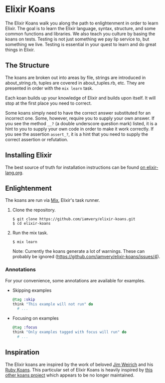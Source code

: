 Elixir Koans
============

The Elixir Koans walk you along the path to enlightenment in order to learn Elixir.
The goal is to learn the Elixir language, syntax, structure, and some common functions and libraries.
We also teach you culture by basing the koans on tests.
Testing is not just something we pay lip service to, but something we live.
Testing is essential in your quest to learn and do great things in Elixir.

The Structure
-------------

The koans are broken out into areas by file, strings are introduced in about_string.rb, tuples are covered in about_tuples.rb, etc.
They are presented in order with the `mix learn` task.

Each koan builds up your knowledge of Elixir and builds upon itself.
It will stop at the first place you need to correct.

Some koans simply need to have the correct answer substituted for an incorrect one.
Some, however, require you to supply your own answer.
If you see the method `__?` (a double underscore question mark) listed, it is a hint to you to supply your own code in order to make it work correctly.
If you see the assertion `assert_?`, it is a hint that you need to supply the correct assertion or refutation.

Installing Elixir
-----------------

The best source of truth for installation instructions can be found [on elixir-lang.org][install].

Enlightenment
-------------

The koans are run via [Mix], Elixir's task runner.

1. Clone the repository.

   ```
   $ git clone https://github.com/iamvery/elixir-koans.git
   $ cd elixir-koans
   ```

2. Run the mix task.

   ```
   $ mix learn
   ```

   Note: Currently the koans generate a lot of warnings. These can probably be ignored (https://github.com/iamvery/elixir-koans/issues/4).

### Annotations

For your convenience, some annotations are available for examples.

* Skipping examples

  ```elixir
  @tag :skip
  think "This example will not run" do
    # ...
  ```

* Focusing on examples

  ```elixir
  @tag :focus
  think "Only examples tagged with focus will run" do
    # ...
  ```

Inspiration
-----------

The Elixir koans are inspired by the work of beloved [Jim Weirich][jim] and his [Ruby Koans][ruby-koans].
This particular set of Elixir Koans is heavily inspired by [this other koans project][other-koans] which appears to be no longer maintained.


[install]: http://elixir-lang.org/install.html
[Mix]: http://elixir-lang.org/getting-started/mix-otp/introduction-to-mix.html
[jim]: https://github.com/jimweirich
[ruby-koans]: https://github.com/neo/ruby_koans
[other-koans]: https://github.com/dojo-toulouse/elixir-koans
